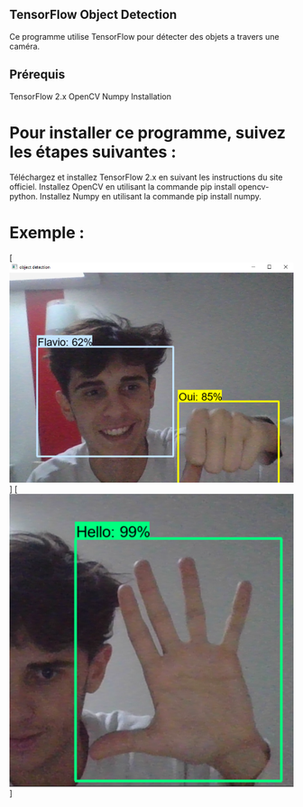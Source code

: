 ## TensorFlow Object Detection
Ce programme utilise TensorFlow pour détecter des objets a travers une caméra.

## Prérequis
TensorFlow 2.x
OpenCV
Numpy
Installation

# Pour installer ce programme, suivez les étapes suivantes :

Téléchargez et installez TensorFlow 2.x en suivant les instructions du site officiel.
Installez OpenCV en utilisant la commande pip install opencv-python.
Installez Numpy en utilisant la commande pip install numpy.

# Exemple :

[![example1](example1.PNG)]
[![example2](example2.PNG)]